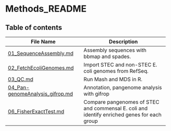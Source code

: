 # **Methods_README**

## **Table of contents**
| File Name  | Description |
| -- | -- |
| [01_SequenceAssembly.md](https://github.com/k39ajdM2/Notebook/tree/main/02_Methods/01_SequenceAssembly.md) | Assembly sequences with bbmap and spades. |
| [02_FetchEcoliGenomes.md](https://github.com/k39ajdM2/Notebook/tree/main/02_Methods/02_FetchEcoliGenomes.md) | Import STEC and non-STEC E. coli genomes from RefSeq. |
| [03_QC.md](https://github.com/k39ajdM2/Notebook/tree/main/02_Methods/03_QC.md) | Run Mash and MDS in R. |
| [04_Pan-genomeAnalysis_gifrop.md](https://github.com/k39ajdM2/Notebook/tree/main/02_Methods/04_Pan-genomeAnalysis_gifrop.md) | Annotation, pangenome analysis with gifrop |
| [06_FisherExactTest.md](https://github.com/k39ajdM2/Notebook/tree/main/02_Methods/06_FisherExactTest.md) | Compare pangenomes of STEC and commensal E. coli and identify enriched genes for each group |
